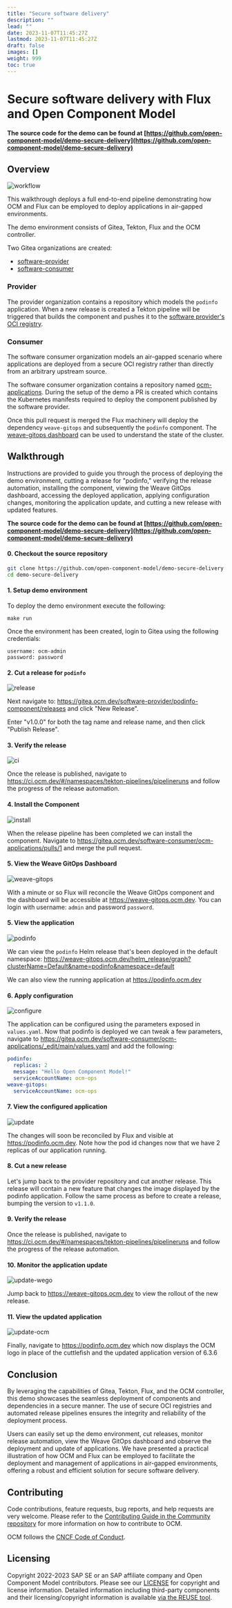 ```yaml
---
title: "Secure software delivery"
description: ""
lead: ""
date: 2023-11-07T11:45:27Z
lastmod: 2023-11-07T11:45:27Z
draft: false
images: []
weight: 999
toc: true
---
```


# Secure software delivery with Flux and Open Component Model

**The source code for the demo can be found at [https://github.com/open-component-model/demo-secure-delivery](https://github.com/open-component-model/demo-secure-delivery)**

## Overview 

![workflow](https://github.com/open-component-model/demo-secure-delivery/raw/main/docs/images/diagram.png)

This walkthrough deploys a full end-to-end pipeline demonstrating how OCM and Flux can be employed to deploy applications in air-gapped environments.

The demo environment consists of Gitea, Tekton, Flux and the OCM controller.

Two Gitea organizations are created:
- [software-provider](https://gitea.ocm.dev/software-provider)
- [software-consumer](https://gitea.ocm.dev/software-consumer)

### Provider

The provider organization contains a repository which models the `podinfo` application. When a new release is created a Tekton pipeline will be triggered that builds the component and pushes it to the [software provider's OCI registry](https://gitea.ocm.dev/software-provider/-/packages).

### Consumer

The software consumer organization models an air-gapped scenario where applications are deployed from a secure OCI registry rather than directly from an arbitrary upstream source.

The software consumer organization contains a repository named [ocm-applications](https://gitea.ocm.dev/software-consumer/ocm-applications). During the setup of the demo a PR is created which contains the Kubernetes manifests required to deploy the component published by the software provider.

Once this pull request is merged the Flux machinery will deploy the dependency `weave-gitops` and subsequently the `podinfo` component. The [weave-gitops dashboard](https://weave-gitops.ocm.dev) can be used to understand the state of the cluster.

## Walkthrough

Instructions are provided to guide you through the process of deploying the demo environment, cutting a release for "podinfo," verifying the release automation, installing the component, viewing the Weave GitOps dashboard, accessing the deployed application, applying configuration changes, monitoring the application update, and cutting a new release with updated features.

**The source code for the demo can be found at [https://github.com/open-component-model/demo-secure-delivery](https://github.com/open-component-model/demo-secure-delivery)**

#### 0. Checkout the source repository

```bash
git clone https://github.com/open-component-model/demo-secure-delivery && \
cd demo-secure-delivery
```

#### 1. Setup demo environment

To deploy the demo environment execute the following:

`make run`

Once the environment has been created, login to Gitea using the following credentials:

```
username: ocm-admin
password: password
```

#### 2. Cut a release for `podinfo`

![release](https://github.com/open-component-model/demo-secure-delivery/raw/main/docs/images/publish.png)

Next navigate to: https://gitea.ocm.dev/software-provider/podinfo-component/releases and click "New Release".

Enter "v1.0.0" for both the tag name and release name, and then click "Publish Release".

#### 3. Verify the release

![ci](https://github.com/open-component-model/demo-secure-delivery/raw/main/docs/images/release_automation.png)

Once the release is published, navigate to https://ci.ocm.dev/#/namespaces/tekton-pipelines/pipelineruns and follow the progress of the release automation.

#### 4. Install the Component

![install](https://github.com/open-component-model/demo-secure-delivery/raw/main/docs/images/install.png)

When the release pipeline has been completed we can install the component. Navigate to https://gitea.ocm.dev/software-consumer/ocm-applications/pulls/1 and merge the pull request.

#### 5. View the Weave GitOps Dashboard

![weave-gitops](https://github.com/open-component-model/demo-secure-delivery/raw/main/docs/images/weave-gitops.png)

With a minute or so Flux will reconcile the Weave GitOps component and the dashboard will be accessible at https://weave-gitops.ocm.dev. You can login with username: `admin` and password `password`.

#### 5. View the application

![podinfo](https://github.com/open-component-model/demo-secure-delivery/raw/main/docs/images/application.png)

We can view the `podinfo` Helm release that's been deployed in the default namespace: https://weave-gitops.ocm.dev/helm_release/graph?clusterName=Default&name=podinfo&namespace=default

We can also view the running application at https://podinfo.ocm.dev

#### 6. Apply configuration

![configure](https://github.com/open-component-model/demo-secure-delivery/raw/main/docs/images/configure.png)

The application can be configured using the parameters exposed in `values.yaml`. Now that podinfo is deployed we can tweak a few parameters, navigate to
https://gitea.ocm.dev/software-consumer/ocm-applications/_edit/main/values.yaml
and add the following:

```yaml
podinfo:
  replicas: 2
  message: "Hello Open Component Model!"
  serviceAccountName: ocm-ops
weave-gitops:
  serviceAccountName: ocm-ops
```

#### 7. View the configured application

![update](https://github.com/open-component-model/demo-secure-delivery/raw/main/docs/images/update.png)

The changes will soon be reconciled by Flux and visible at https://podinfo.ocm.dev. Note how the pod id changes now that we have 2 replicas of our application running.

#### 8. Cut a new release

Let's jump back to the provider repository and cut another release. This release will contain a new feature that changes the image displayed by the podinfo application. Follow the same process as before to create a release, bumping the version to `v1.1.0`.

#### 9. Verify the release

Once the release is published, navigate to https://ci.ocm.dev/#/namespaces/tekton-pipelines/pipelineruns and follow the progress of the release automation.

#### 10. Monitor the application update

![update-wego](https://github.com/open-component-model/demo-secure-delivery/raw/main/docs/images/update-wego.png)

Jump back to https://weave-gitops.ocm.dev to view the rollout of the new release.

#### 11. View the updated application

![update-ocm](https://github.com/open-component-model/demo-secure-delivery/raw/main/docs/images/update-ocm.png)

Finally, navigate to https://podinfo.ocm.dev which now displays the OCM logo in place of the cuttlefish and the updated application version of 6.3.6

## Conclusion

By leveraging the capabilities of Gitea, Tekton, Flux, and the OCM controller, this demo showcases the seamless deployment of components and dependencies in a secure manner. The use of secure OCI registries and automated release pipelines ensures the integrity and reliability of the deployment process.

Users can easily set up the demo environment, cut releases, monitor release automation, view the Weave GitOps dashboard and observe the deployment and update of applications. We have presented a practical illustration of how OCM and Flux can be employed to facilitate the deployment and management of applications in air-gapped environments, offering a robust and efficient solution for secure software delivery.

## Contributing

Code contributions, feature requests, bug reports, and help requests are very welcome. Please refer to the [Contributing Guide in the Community repository](https://github.com/open-component-model/community/blob/main/CONTRIBUTING.md) for more information on how to contribute to OCM.

OCM follows the [CNCF Code of Conduct](https://github.com/cncf/foundation/blob/main/code-of-conduct.md).

## Licensing

Copyright 2022-2023 SAP SE or an SAP affiliate company and Open Component Model contributors.
Please see our [LICENSE](LICENSE) for copyright and license information.
Detailed information including third-party components and their licensing/copyright information is available [via the REUSE tool](https://api.reuse.software/info/github.com/open-component-model/demo-secure-delivery).
